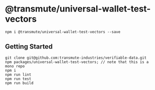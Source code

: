 # @transmute/universal-wallet-test-vectors

```
npm i @transmute/universal-wallet-test-vectors --save
```

## Getting Started

```
git clone git@github.com:transmute-industries/verifiable-data.git
npm packages/universal-wallet-test-vectors; // note that this is a mono repo
npm i
npm run lint
npm run test
npm run build
```
